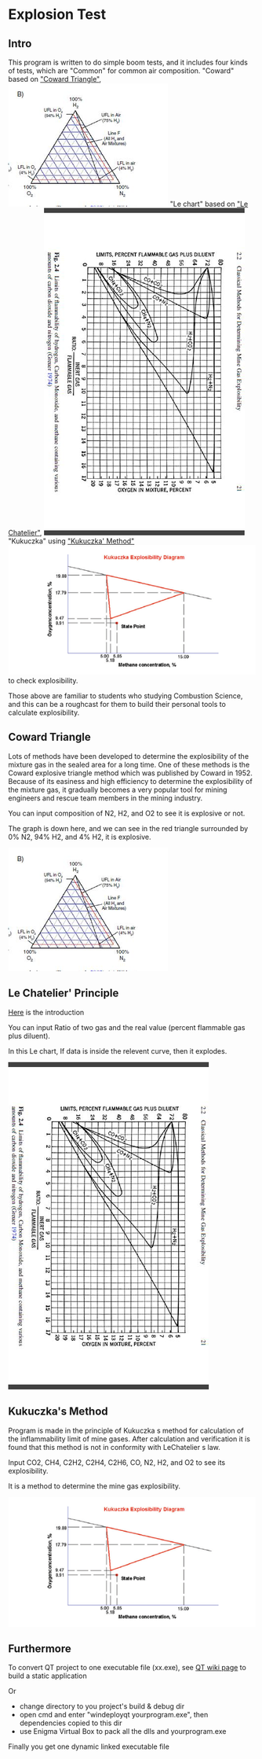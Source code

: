 # Explosion Test

## Intro

This program is written to do simple boom tests, and it includes four kinds of tests, which are "Common" for common air composition.
"Coward" based on ["Coward Triangle"](https://github.com/TyeYeah/ExplosionTestQTDemo/blob/master/Coward.jpg),
!["Coward Triangle"](https://github.com/TyeYeah/ExplosionTestQTDemo/blob/master/Coward.jpg)
"Le chart" based on ["Le Chatelier"](https://github.com/TyeYeah/ExplosionTestQTDemo/blob/master/Le%20Chatelier.jpg),
!["Le Chatelier"](https://github.com/TyeYeah/ExplosionTestQTDemo/blob/master/Le%20Chatelier.jpg)
"Kukuczka" using ["Kukuczka' Method"](https://github.com/TyeYeah/ExplosionTestQTDemo/blob/master/Kukuczka.png)
!["Kukuczka' Method"](https://github.com/TyeYeah/ExplosionTestQTDemo/blob/master/Kukuczka.png)
to check explosibility.

Those above are familiar to students who studying Combustion Science, and this can be a roughcast for them to build their personal tools to calculate explosibility.

## Coward Triangle

Lots of methods have been developed to determine the explosibility of the mixture gas in the sealed area for a long time. One of these methods is the Coward explosive triangle method which was published by Coward in 1952. Because of its easiness and high efficiency to determine the explosibility of the mixture gas, it gradually becomes a very popular tool for mining engineers and rescue team members in the mining industry.

You can input composition of N2, H2, and O2 to see it is explosive or not.

The graph is down here, and we can see in the red triangle surrounded by 0% N2, 94% H2, and 4% H2, it is explosive.

!["Coward Triangle"](https://raw.githubusercontent.com/TyeYeah/ExplosionTestQTDemo/master/Coward.jpg)

## Le Chatelier' Principle

[Here](https://en.wikipedia.org/wiki/Le_Chatelier%27s_principle) is the introduction

You can input Ratio of two gas and the real value (percent flammable gas plus diluent).

In this Le chart, If data is inside the relevent curve, then it explodes.

!["Le Chatelier"](https://raw.githubusercontent.com/TyeYeah/ExplosionTestQTDemo/master/Le%20Chatelier.jpg)

## Kukuczka's Method

Program is made in the principle of Kukuczka s method for calculation of the inflammability limit of mine gases. After calculation and verification it is found that this method is not in conformity with LeChatelier s law.

Input CO2, CH4, C2H2, C2H4, C2H6, CO, N2, H2, and O2 to see its explosibility.

It is a method to determine the mine gas explosibility.

!["Kukuczka"](https://raw.githubusercontent.com/TyeYeah/ExplosionTestQTDemo/master/Kukuczka.png)

## Furthermore

To convert QT project to one executable file (xx.exe), see [QT wiki page](https://wiki.qt.io/Build_Standalone_Qt_Application_for_Windows) to build a static application

Or

- change directory to you project's build & debug dir
- open cmd and enter "windeployqt yourprogram.exe", then dependencies copied to this dir
- use Enigma Virtual Box to pack all the dlls and yourprogram.exe

Finally you get one dynamic linked executable file
